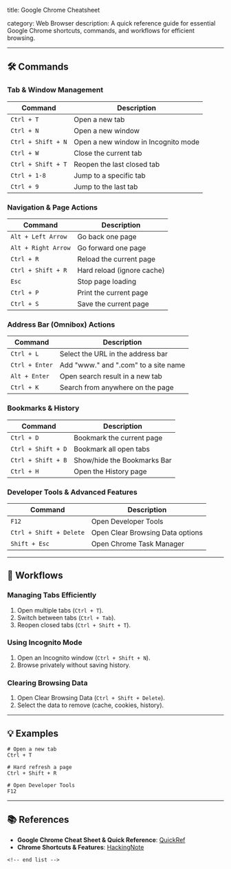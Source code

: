 title: Google Chrome Cheatsheet

category: Web Browser
description: A quick reference guide for essential Google Chrome shortcuts, commands, and workflows for efficient browsing.

---

## 🛠️ Commands

### **Tab & Window Management**

| Command              | Description                         |
| -------------------- | ----------------------------------- |
| `Ctrl + T`         | Open a new tab                      |
| `Ctrl + N`         | Open a new window                   |
| `Ctrl + Shift + N` | Open a new window in Incognito mode |
| `Ctrl + W`         | Close the current tab               |
| `Ctrl + Shift + T` | Reopen the last closed tab          |
| `Ctrl + 1-8`       | Jump to a specific tab              |
| `Ctrl + 9`         | Jump to the last tab                |

### **Navigation & Page Actions**

| Command               | Description                |
| --------------------- | -------------------------- |
| `Alt + Left Arrow`  | Go back one page           |
| `Alt + Right Arrow` | Go forward one page        |
| `Ctrl + R`          | Reload the current page    |
| `Ctrl + Shift + R`  | Hard reload (ignore cache) |
| `Esc`               | Stop page loading          |
| `Ctrl + P`          | Print the current page     |
| `Ctrl + S`          | Save the current page      |

### **Address Bar (Omnibox) Actions**

| Command          | Description                          |
| ---------------- | ------------------------------------ |
| `Ctrl + L`     | Select the URL in the address bar    |
| `Ctrl + Enter` | Add "www." and ".com" to a site name |
| `Alt + Enter`  | Open search result in a new tab      |
| `Ctrl + K`     | Search from anywhere on the page     |

### **Bookmarks & History**

| Command              | Description                 |
| -------------------- | --------------------------- |
| `Ctrl + D`         | Bookmark the current page   |
| `Ctrl + Shift + D` | Bookmark all open tabs      |
| `Ctrl + Shift + B` | Show/hide the Bookmarks Bar |
| `Ctrl + H`         | Open the History page       |

### **Developer Tools & Advanced Features**

| Command                   | Description                      |
| ------------------------- | -------------------------------- |
| `F12`                   | Open Developer Tools             |
| `Ctrl + Shift + Delete` | Open Clear Browsing Data options |
| `Shift + Esc`           | Open Chrome Task Manager         |

---

## 🔄 Workflows

### **Managing Tabs Efficiently**

1. Open multiple tabs (`Ctrl + T`).
2. Switch between tabs (`Ctrl + Tab`).
3. Reopen closed tabs (`Ctrl + Shift + T`).

### **Using Incognito Mode**

1. Open an Incognito window (`Ctrl + Shift + N`).
2. Browse privately without saving history.

### **Clearing Browsing Data**

1. Open Clear Browsing Data (`Ctrl + Shift + Delete`).
2. Select the data to remove (cache, cookies, history).

---

## 💡 Examples

```shell
# Open a new tab
Ctrl + T

# Hard refresh a page
Ctrl + Shift + R

# Open Developer Tools
F12
```

---

## 📚 References

- **Google Chrome Cheat Sheet & Quick Reference**: [QuickRef](https://quickref.me/google-chrome.html)
- **Chrome Shortcuts & Features**: [HackingNote](https://www.hackingnote.com/en/cheatsheets/chrome/)

```
<!-- end list -->
```

